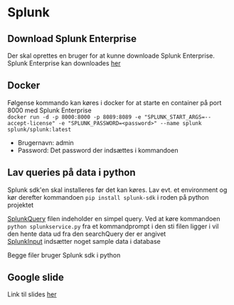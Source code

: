 # Splunk

## Download Splunk Enterprise
Der skal oprettes en bruger for at kunne downloade Splunk Enterprise. <br>
Splunk Enterprise kan downloades [her](https://www.splunk.com/en_us/download/splunk-enterprise.html)

## Docker
Følgense kommando kan køres i docker for at starte en container på port 8000 med Splunk Enterprise <br>
``docker run -d -p 8000:8000 -p 8089:8089 -e "SPLUNK_START_ARGS=--accept-license" -e "SPLUNK_PASSWORD=<password>" --name splunk splunk/splunk:latest`` <br>
- Brugernavn: admin
- Password: Det password der indsættes i kommandoen

## Lav queries på data i python
Splunk sdk'en skal installeres før det kan køres. Lav evt. et environment og kør derefter kommandoen `pip install splunk-sdk` i roden på python projektet <br>

[SplunkQuery](pythonApp\splunkQuery.py) filen indeholder en simpel query. Ved at køre kommandoen `python splunkservice.py` fra et kommandprompt i den sti filen ligger i vil den hente data ud fra den searchQuery der er angivet <br>
[SplunkInput](pythonApp\splunkInput.py) indsætter noget sample data i database <br>

Begge filer bruger Splunk sdk i python

## Google slide
Link til slides [her](https://docs.google.com/presentation/d/1QctjEg65cHIXXoDP1etrsFnyQKMvLm3d9pSsID-GNcw/edit?usp=sharing)
